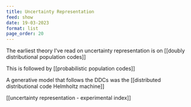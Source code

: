 ```yaml
---
title: Uncertainty Representation
feed: show
date: 19-03-2023
format: list
page_order: 20
---
```



The earliest theory I've read on uncertainty representation is on [[doubly distributional population codes]]

This is followed by [[probabilistic population codes]]

A generative model that follows the DDCs was the [[distributed distributional code Helmholtz machine]]

[[uncertainty representation - experimental index]]

